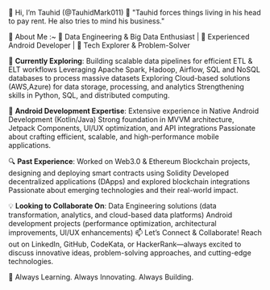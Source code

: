 👋 Hi, I’m Tauhid (@TauhidMark011)
💭 "Tauhid forces things living in his head to pay rent. He also tries to mind his business."

🚀 About Me :~
🔹 Data Engineering & Big Data Enthusiast | 🔹 Experienced Android Developer | 🔹 Tech Explorer & Problem-Solver

🌱 **Currently Exploring**:
Building scalable data pipelines for efficient ETL & ELT workflows
Leveraging Apache Spark, Hadoop, Airflow, SQL and NoSQL databases to process massive datasets
Exploring Cloud-based solutions (AWS,Azure) for data storage, processing, and analytics
Strengthening skills in Python, SQL, and distributed computing.

📱 **Android Development Expertise**:
Extensive experience in Native Android Development (Kotlin/Java)
Strong foundation in MVVM architecture, Jetpack Components, UI/UX optimization, and API integrations
Passionate about crafting efficient, scalable, and high-performance mobile applications.

🔍 **Past Experience**:
Worked on Web3.0 & Ethereum Blockchain projects, designing and deploying smart contracts using Solidity
Developed decentralized applications (DApps) and explored blockchain integrations
Passionate about emerging technologies and their real-world impact.

💡 **Looking to Collaborate On**:
Data Engineering solutions (data transformation, analytics, and cloud-based data platforms) 
Android development projects (performance optimization, architectural improvements, UI/UX enhancements)
📫 Let’s Connect & Collaborate!
Reach out on LinkedIn, GitHub, CodeKata, or HackerRank—always excited to discuss innovative ideas, problem-solving approaches, and cutting-edge technologies.

🚀 Always Learning. Always Innovating. Always Building.
